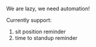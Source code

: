 We are lazy, we need automation!

Currently support:
1. sit position reminder 
2. time to standup reminder
